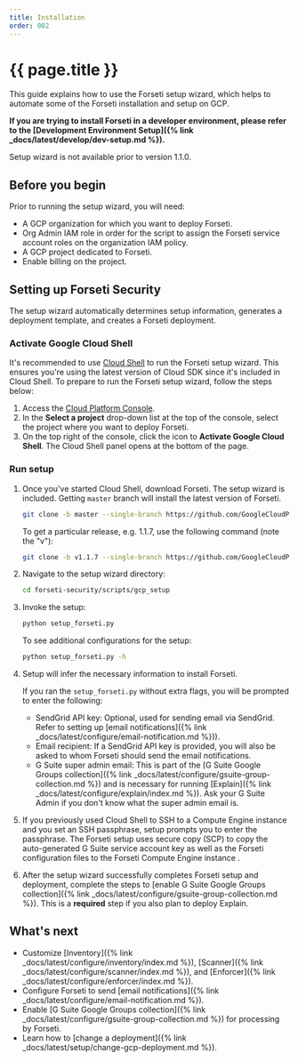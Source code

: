 ```yaml
---
title: Installation
order: 002
---
```

# {{ page.title }}

This guide explains how to use the Forseti setup wizard, which helps to 
automate some of the Forseti installation and setup on GCP.

**If you are trying to install Forseti in a developer environment, please
refer to the [Development Environment Setup]({% link _docs/latest/develop/dev-setup.md %}).**

Setup wizard is not available prior to version 1.1.0.

## Before you begin

Prior to running the setup wizard, you will need:

  - A GCP organization for which you want to deploy Forseti.
  - Org Admin IAM role in order for the script to assign the Forseti 
  service account roles on the organization IAM policy.
  - A GCP project dedicated to Forseti.
  - Enable billing on the project.


## Setting up Forseti Security

The setup wizard automatically determines setup information, generates a 
deployment template, and creates a Forseti deployment.

### Activate Google Cloud Shell

It's recommended to use [Cloud Shell](https://cloud.google.com/shell/docs/quickstart) to run the
Forseti setup wizard. This ensures you're using the latest version of Cloud SDK since it's included
in Cloud Shell. To prepare to run the Forseti setup wizard, follow the steps below:

  1. Access the [Cloud Platform Console](https://console.cloud.google.com/).
  1. In the **Select a project** drop-down list at the top of the console, select the project where
  you want to deploy Forseti.
  1. On the top right of the console, click the icon to **Activate Google Cloud Shell**. The Cloud
  Shell panel opens at the bottom of the page.

### Run setup
  
  1. Once you've started Cloud Shell, download Forseti. The setup wizard is included.
     Getting `master` branch will install the latest version of Forseti.
 
      ```bash
      git clone -b master --single-branch https://github.com/GoogleCloudPlatform/forseti-security
      ``` 
  
     To get a particular release, e.g. 1.1.7, use the following command (note the "v"):

      ```bash
      git clone -b v1.1.7 --single-branch https://github.com/GoogleCloudPlatform/forseti-security
      ```

  1. Navigate to the setup wizard directory:
  
      ```bash
      cd forseti-security/scripts/gcp_setup
      ```

  1. Invoke the setup:
     
      ```bash
      python setup_forseti.py
      ```
      
      To see additional configurations for the setup:

      ```bash
      python setup_forseti.py -h
      ```

  1. Setup will infer the necessary information to install Forseti.
  
     If you ran the `setup_forseti.py` without extra flags, you will be 
     prompted to enter the following:
     
     * SendGrid API key: Optional, used for sending email via SendGrid. Refer to 
       setting up [email notifications]({% link _docs/latest/configure/email-notification.md %})).
     * Email recipient: If a SendGrid API key is provided, you will also be asked
       to whom Forseti should send the email notifications.
     * G Suite super admin email: This is part of the 
       [G Suite Google Groups collection]({% link _docs/latest/configure/gsuite-group-collection.md %}) 
       and is necessary for running [Explain]({% link _docs/latest/configure/explain/index.md %}). 
       Ask your G Suite Admin if you don't know what the super admin email is.

  1. If you previously used Cloud Shell to SSH to a Compute Engine instance and 
     you set an SSH passphrase, setup prompts you to enter the passphrase. 
     The Forseti setup uses secure copy (SCP) to copy the auto-generated G Suite 
     service account key as well as the Forseti configuration files to the 
     Forseti Compute Engine instance .

  1. After the setup wizard successfully completes Forseti setup and deployment, 
     complete the steps to [enable G Suite Google Groups collection]({% link _docs/latest/configure/gsuite-group-collection.md %}).
     This is a **required** step if you also plan to deploy Explain.

## What's next

  - Customize [Inventory]({% link _docs/latest/configure/inventory/index.md %}),
  [Scanner]({% link _docs/latest/configure/scanner/index.md %}),
  and [Enforcer]({% link _docs/latest/configure/enforcer/index.md %}).
  - Configure Forseti to send [email notifications]({% link _docs/latest/configure/email-notification.md %}).
  - Enable [G Suite Google Groups collection]({% link _docs/latest/configure/gsuite-group-collection.md %})
  for processing by Forseti.
  - Learn how to [change a deployment]({% link _docs/latest/setup/change-gcp-deployment.md %}).
